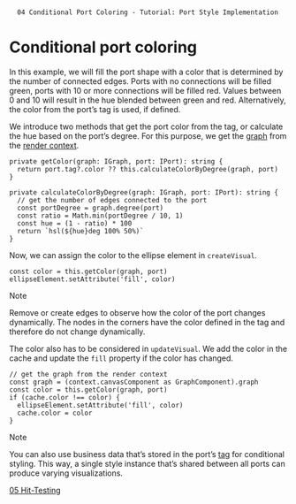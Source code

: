 <!--
 //////////////////////////////////////////////////////////////////////////////
 // @license
 // This file is part of yFiles for HTML 2.6.0.2.
 // Use is subject to license terms.
 //
 // Copyright (c) 2000-2023 by yWorks GmbH, Vor dem Kreuzberg 28,
 // 72070 Tuebingen, Germany. All rights reserved.
 //
 //////////////////////////////////////////////////////////////////////////////
-->
#

      04 Conditional Port Coloring - Tutorial: Port Style Implementation

# Conditional port coloring

In this example, we will fill the port shape with a color that is determined by the number of connected edges. Ports with no connections will be filled green, ports with 10 or more connections will be filled red. Values between 0 and 10 will result in the hue blended between green and red. Alternatively, the color from the port’s tag is used, if defined.

We introduce two methods that get the port color from the tag, or calculate the hue based on the port’s degree. For this purpose, we get the [graph](https://docs.yworks.com/yfileshtml/#/api/IGraph) from the [render context](https://docs.yworks.com/yfileshtml/#/api/IRenderContext).

```
private getColor(graph: IGraph, port: IPort): string {
  return port.tag?.color ?? this.calculateColorByDegree(graph, port)
}
```

```
private calculateColorByDegree(graph: IGraph, port: IPort): string {
  // get the number of edges connected to the port
  const portDegree = graph.degree(port)
  const ratio = Math.min(portDegree / 10, 1)
  const hue = (1 - ratio) * 100
  return `hsl(${hue}deg 100% 50%)`
}
```

Now, we can assign the color to the ellipse element in `createVisual`.

```
const color = this.getColor(graph, port)
ellipseElement.setAttribute('fill', color)
```

Note

Remove or create edges to observe how the color of the port changes dynamically. The nodes in the corners have the color defined in the tag and therefore do not change dynamically.

The color also has to be considered in `updateVisual`. We add the color in the cache and update the `fill` property if the color has changed.

```
// get the graph from the render context
const graph = (context.canvasComponent as GraphComponent).graph
const color = this.getColor(graph, port)
if (cache.color !== color) {
  ellipseElement.setAttribute('fill', color)
  cache.color = color
}
```

Note

You can also use business data that’s stored in the port’s [tag](https://docs.yworks.com/yfileshtml/#/api/IPort#ITagOwner-property-tag) for conditional styling. This way, a single style instance that’s shared between all ports can produce varying visualizations.

[05 Hit-Testing](../../tutorial-style-implementation-port/05-hit-testing/)
